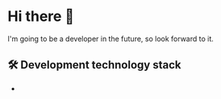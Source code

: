 # **Hi there 👋**
I'm going to be a developer in the future, so look forward to it.



## **🛠️ Development technology stack** 
-  <link rel="stylesheet" type='text/css' href="https://cdn.jsdelivr.net/gh/devicons/devicon@latest/devicon.min.css" />



<!--
**Lukascruise/Lukascruise** is a ✨ _special_ ✨ repository because its `README.md` (this file) appears on your GitHub profile.

Here are some ideas to get you started:

- 🔭 I’m currently working on ...
- 🌱 I’m currently learning ...
- 👯 I’m looking to collaborate on ...
- 🤔 I’m looking for help with ...
- 💬 Ask me about ...
- 📫 How to reach me: ...
- 😄 Pronouns: ...
- ⚡ Fun fact: ...
-->
